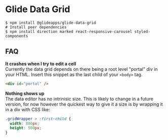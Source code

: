 # Glide Data Grid

```shell
$ npm install @glideapps/glide-data-grid
# Install peer dependencies
$ npm install direction marked react-responsive-carousel styled-components
```

## FAQ

**It crashes when I try to edit a cell**  
Currently the data grid depends on there being a root level "portal" div in your HTML. Insert this snippet as the last child of your `<body>` tag.

```HTML
<div id="portal" />
```

**Nothing shows up**  
The data editor has no intrinisic size. This is likely to change in a future version, for now however the quickest way to give it a size is by wrapping it in a div with CSS like:

```CSS
.gridWrapper > :first-child {
  width: 800px;
  height: 500px;
}
```
